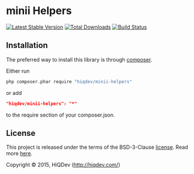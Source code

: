 minii Helpers
=============

[![Latest Stable Version](https://poser.pugx.org/hiqdev/minii-helpers/v/stable)](//packagist.org/packages/hiqdev/minii-helpers)
[![Total Downloads](https://poser.pugx.org/hiqdev/minii-helpers/downloads)](//packagist.org/packages/hiqdev/minii-helpers)
[![Build Status](https://img.shields.io/travis/hiqdev/minii-helpers.svg)](http://travis-ci.org/hiqdev/minii-helpers)

## Installation

The preferred way to install this library is through [composer](http://getcomposer.org/download/).

Either run

```sh
php composer.phar require "hiqdev/minii-helpers"
```

or add

```json
"hiqdev/minii-helpers": "*"
```

to the require section of your composer.json.

## License

This project is released under the terms of the BSD-3-Clause [license](LICENSE).
Read more [here](http://choosealicense.com/licenses/bsd-3-clause).

Copyright © 2015, HiQDev (http://hiqdev.com/)
